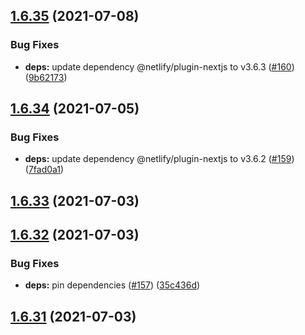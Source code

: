 ## [1.6.35](https://github.com/dds/bosabosa.org/compare/v1.6.34...v1.6.35) (2021-07-08)


### Bug Fixes

* **deps:** update dependency @netlify/plugin-nextjs to v3.6.3 ([#160](https://github.com/dds/bosabosa.org/issues/160)) ([9b62173](https://github.com/dds/bosabosa.org/commit/9b62173a650fdba540f79932f7a3abed576e8afd))



## [1.6.34](https://github.com/dds/bosabosa.org/compare/v1.6.33...v1.6.34) (2021-07-05)


### Bug Fixes

* **deps:** update dependency @netlify/plugin-nextjs to v3.6.2 ([#159](https://github.com/dds/bosabosa.org/issues/159)) ([7fad0a1](https://github.com/dds/bosabosa.org/commit/7fad0a1765d195905e851c2d0841fe9bc8ba5250))



## [1.6.33](https://github.com/dds/bosabosa.org/compare/v1.6.32...v1.6.33) (2021-07-03)



## [1.6.32](https://github.com/dds/bosabosa.org/compare/v1.6.31...v1.6.32) (2021-07-03)


### Bug Fixes

* **deps:** pin dependencies ([#157](https://github.com/dds/bosabosa.org/issues/157)) ([35c436d](https://github.com/dds/bosabosa.org/commit/35c436d7b03b38e7560e8fa918de147f2e587f1a))



## [1.6.31](https://github.com/dds/bosabosa.org/compare/v1.6.30...v1.6.31) (2021-07-03)



